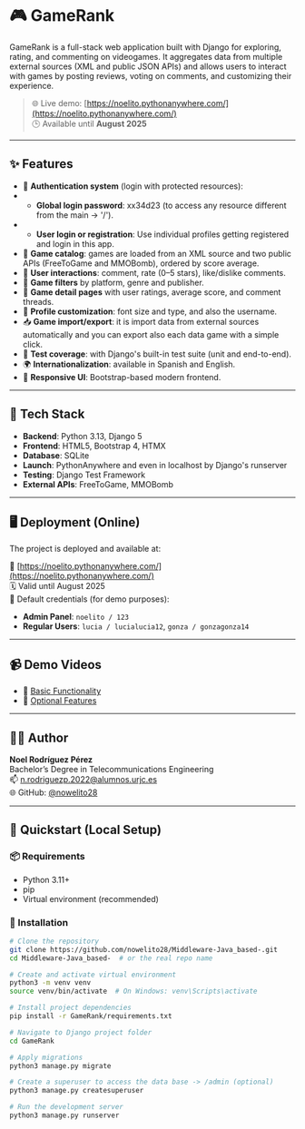# 🎮 GameRank

GameRank is a full-stack web application built with Django for exploring, rating, and commenting on videogames. It aggregates data from multiple external sources (XML and public JSON APIs) and allows users to interact with games by posting reviews, voting on comments, and customizing their experience.

> 🌐 Live demo: [https://noelito.pythonanywhere.com/](https://noelito.pythonanywhere.com/)  
> 🕒 Available until **August 2025**

---

## ✨ Features

- 🔐 **Authentication system** (login with protected resources):
- - **Global login password**: xx34d23 (to access any resource different from the main -> '/').
- - **User login or registration**: Use individual profiles getting registered and login in this app.
- 🎲 **Game catalog**: games are loaded from an XML source and two public APIs (FreeToGame and MMOBomb), ordered by score average.
- 💬 **User interactions**: comment, rate (0–5 stars), like/dislike comments.
- 🔎 **Game filters** by platform, genre and publisher.
- 🧾 **Game detail pages** with user ratings, average score, and comment threads.
- 🧠 **Profile customization**: font size and type, and also the username.
- 📥 **Game import/export**: it is import data from external sources automatically and you can export also each data game with a simple click.
- 🧪 **Test coverage**: with Django's built-in test suite (unit and end-to-end).
- 🌍 **Internationalization**: available in Spanish and English.
- 📱 **Responsive UI**: Bootstrap-based modern frontend.

---

## 🧩 Tech Stack

- **Backend**: Python 3.13, Django 5
- **Frontend**: HTML5, Bootstrap 4, HTMX
- **Database**: SQLite
- **Launch**: PythonAnywhere and even in localhost by Django's runserver
- **Testing**: Django Test Framework
- **External APIs**: FreeToGame, MMOBomb

---

## 🖥️ Deployment (Online)

The project is deployed and available at:

🔗 [https://noelito.pythonanywhere.com/](https://noelito.pythonanywhere.com/)  
🗓️ Valid until August 2025  
🔐 Default credentials (for demo purposes):  
- **Admin Panel**: `noelito / 123`  
- **Regular Users**: `lucia / lucialucia12`, `gonza / gonzagonza14`

---

## 📹 Demo Videos

- 🎥 [Basic Functionality](https://youtu.be/sqMIz6oc28I)
- 🎥 [Optional Features](https://youtu.be/3WCI0hEX_Mw)

---

## 🧑‍💻 Author

**Noel Rodríguez Pérez**  
Bachelor’s Degree in Telecommunications Engineering  
📫 n.rodriguezp.2022@alumnos.urjc.es  
🌐 GitHub: [@nowelito28](https://github.com/nowelito28)

---

## 🚀 Quickstart (Local Setup)

### 📦 Requirements

- Python 3.11+
- pip
- Virtual environment (recommended)

### 🔧 Installation

```bash
# Clone the repository
git clone https://github.com/nowelito28/Middleware-Java_based-.git
cd Middleware-Java_based-  # or the real repo name

# Create and activate virtual environment
python3 -m venv venv
source venv/bin/activate  # On Windows: venv\Scripts\activate

# Install project dependencies
pip install -r GameRank/requirements.txt

# Navigate to Django project folder
cd GameRank

# Apply migrations
python3 manage.py migrate

# Create a superuser to access the data base -> /admin (optional)
python3 manage.py createsuperuser

# Run the development server
python3 manage.py runserver
